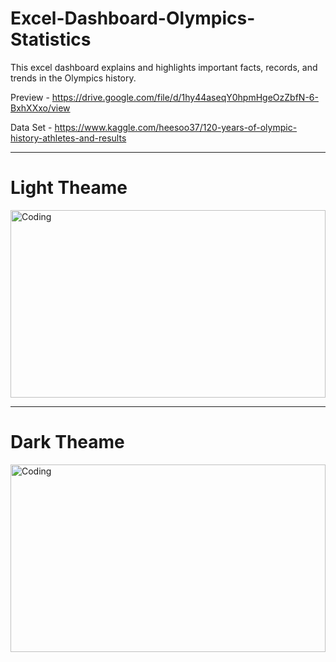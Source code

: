 # Excel-Dashboard-Olympics-Statistics

This excel dashboard explains and highlights important facts, records, and trends in the Olympics history.

Preview - https://drive.google.com/file/d/1hy44aseqY0hpmHgeOzZbfN-6-BxhXXxo/view

Data Set - https://www.kaggle.com/heesoo37/120-years-of-olympic-history-athletes-and-results

<hr>
<h1>Light Theame</h1>
<img align="center" alt="Coding" width="100%" height="300" src="https://i.postimg.cc/0QCNQqRh/link.jpg)](https://postimg.cc/8JjGK9Cb">

<hr>
<h1>Dark Theame</h1>
<img align="center" alt="Coding" width="100%" height="300" src="https://i.postimg.cc/0QCNQqRh/link.jpg)](https://postimg.cc/8JjGK9Cb">
